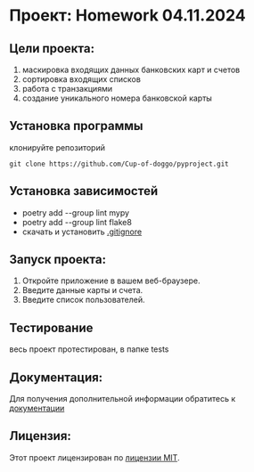 # Проект: Homework 04.11.2024

## Цели проекта:
1. маскировка входящих данных банковских карт и счетов
2. сортировка входящих списков 
3. работа с транзакциями
4. создание уникального номера банковской карты

## Установка программы
клонируйте репозиторий
```
git clone https://github.com/Cup-of-doggo/pyproject.git
```

## Установка зависимостей
* poetry add --group lint mypy
* poetry add --group lint flake8
* скачать и установить [.gitignore](https://github.com/github/gitignore/blob/main/Python.gitignore)

## Запуск проекта:
1. Откройте приложение в вашем веб-браузере.
2. Введите данные карты и счета.
3. Введите список пользователей.

## Тестирование 
весь проект протестирован, в папке tests

## Документация:
Для получения дополнительной информации обратитесь к [документации](docs/README.md)

## Лицензия:
Этот проект лицензирован по [лицензии MIT](LICENSE).

